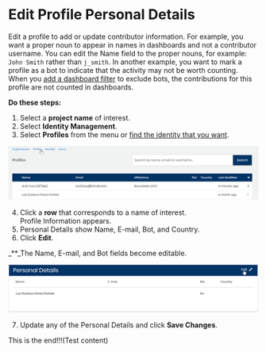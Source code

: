 # Edit Profile Personal Details

Edit a profile to add or update contributor information. For example, you want a proper noun to appear in names in dashboards and not a contributor username. You can edit the Name field to the proper nouns, for example: `John Smith` rather than `j_smith`. In another example, you want to mark a profile as a bot to indicate that the activity may not be worth counting. When you [add a dashboard filter](../view-dashboard-analytics/add-and-manage-data-filters.md) to exclude bots, the contributions for this profile are not counted in dashboards.

**Do these steps:**

1. Select a **project name** of interest.
2. Select **Identity Management**.
3. Select **Profiles** from the menu or [find the identity that you want](find-a-profile-or-organization.md).

![](../.gitbook/assets/edit-profile.png)

  4. Click a **row** that corresponds to a name of interest.  
        Profile Information appears.  
  5. Personal Details show Name, E-mail, Bot, and Country.   
  6. Click **Edit**.  

_\*\*_The Name, E-mail, and Bot fields become editable.

![](../.gitbook/assets/edit-profile-info-2%20%281%29.png)

 7. Update any of the Personal Details and click **Save Changes**.

This is the end!!!\(Test content\)

